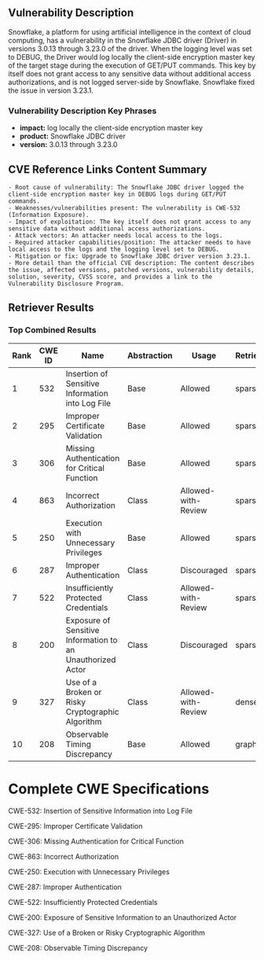 ## Vulnerability Description
Snowflake, a platform for using artificial intelligence in the context of cloud computing, has a vulnerability in the Snowflake JDBC driver (Driver) in versions 3.0.13 through 3.23.0 of the driver. When the logging level was set to DEBUG, the Driver would log locally the client-side encryption master key of the target stage during the execution of GET/PUT commands. This key by itself does not grant access to any sensitive data without additional access authorizations, and is not logged server-side by Snowflake. Snowflake fixed the issue in version 3.23.1.

### Vulnerability Description Key Phrases
- **impact:** log locally the client-side encryption master key
- **product:** Snowflake JDBC driver
- **version:** 3.0.13 through 3.23.0

## CVE Reference Links Content Summary
```
- Root cause of vulnerability: The Snowflake JDBC driver logged the client-side encryption master key in DEBUG logs during GET/PUT commands.
- Weaknesses/vulnerabilities present: The vulnerability is CWE-532 (Information Exposure).
- Impact of exploitation: The key itself does not grant access to any sensitive data without additional access authorizations.
- Attack vectors: An attacker needs local access to the logs.
- Required attacker capabilities/position: The attacker needs to have local access to the logs and the logging level set to DEBUG.
- Mitigation or fix: Upgrade to Snowflake JDBC driver version 3.23.1.
- More detail than the official CVE description: The content describes the issue, affected versions, patched versions, vulnerability details, solution, severity, CVSS score, and provides a link to the Vulnerability Disclosure Program.
```

## Retriever Results

### Top Combined Results

| Rank | CWE ID | Name | Abstraction | Usage  | Retrievers | Individual Scores |
|------|--------|------|-------------|-------|------------|-------------------|
| 1 | 532 | Insertion of Sensitive Information into Log File | Base | Allowed | sparse | 0.171 |
| 2 | 295 | Improper Certificate Validation | Base | Allowed | sparse | 0.169 |
| 3 | 306 | Missing Authentication for Critical Function | Base | Allowed | sparse | 0.169 |
| 4 | 863 | Incorrect Authorization | Class | Allowed-with-Review | sparse | 0.168 |
| 5 | 250 | Execution with Unnecessary Privileges | Base | Allowed | sparse | 0.167 |
| 6 | 287 | Improper Authentication | Class | Discouraged | sparse | 0.167 |
| 7 | 522 | Insufficiently Protected Credentials | Class | Allowed-with-Review | sparse | 0.167 |
| 8 | 200 | Exposure of Sensitive Information to an Unauthorized Actor | Class | Discouraged | sparse | 0.166 |
| 9 | 327 | Use of a Broken or Risky Cryptographic Algorithm | Class | Allowed-with-Review | dense | 0.483 |
| 10 | 208 | Observable Timing Discrepancy | Base | Allowed | graph | 0.002 |



# Complete CWE Specifications

CWE-532: Insertion of Sensitive Information into Log File

CWE-295: Improper Certificate Validation

CWE-306: Missing Authentication for Critical Function

CWE-863: Incorrect Authorization

CWE-250: Execution with Unnecessary Privileges

CWE-287: Improper Authentication

CWE-522: Insufficiently Protected Credentials

CWE-200: Exposure of Sensitive Information to an Unauthorized Actor

CWE-327: Use of a Broken or Risky Cryptographic Algorithm

CWE-208: Observable Timing Discrepancy